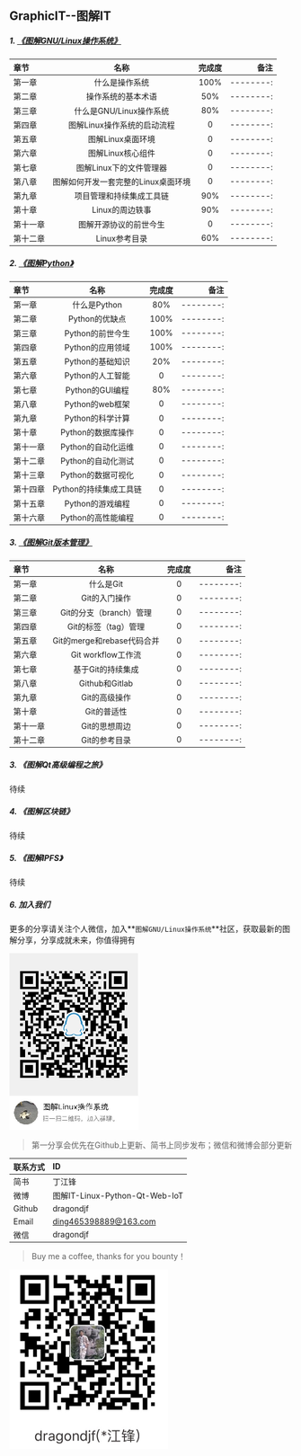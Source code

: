 GraphicIT--图解IT
-----------------
##### 1.  [《图解GNU/Linux操作系统》](https://github.com/dragondjf/GraphicIT/blob/master/%E5%9B%BE%E8%A7%A3GNU%20Linux%E6%93%8D%E4%BD%9C%E7%B3%BB%E7%BB%9F/%E5%9B%BE%E8%A7%A3Linux%E6%93%8D%E4%BD%9C%E7%B3%BB%E7%BB%9F.pdf)

| 章节      |     名称 |   完成度   |    备注   |
| :-------- | :--------:| :------: |--------:|
| 第一章    |   什么是操作系统 |  100%  |--------:|
| 第二章    |   操作系统的基本术语 |  50%  |--------:|
| 第三章    |   什么是GNU/Linux操作系统 |  80%  |--------:|
| 第四章    |   图解Linux操作系统的启动流程 |  0  |--------:|
| 第五章    |   图解Linux桌面环境 |  0  |--------:|
| 第六章    |   图解Linux核心组件 |  0  |--------:|
| 第七章    |   图解Linux下的文件管理器 |  0  |--------:|
| 第八章    |   图解如何开发一套完整的Linux桌面环境 |  0  |--------:|
| 第九章    |   项目管理和持续集成工具链 |  90%  |--------:|
| 第十章    |   Linux的周边轶事 |  90%  |--------:|
| 第十一章  |   图解开源协议的前世今生 |  0  |--------:|
| 第十二章  |   Linux参考目录 |  60%  |--------:|


##### 2. [《图解Python》](https://github.com/dragondjf/GraphicIT/blob/master/%E5%9B%BE%E8%A7%A3Python/%E5%9B%BE%E8%A7%A3Python.pdf)

| 章节      |     名称 |   完成度   |    备注   |
| :-------- | :--------:| :------: |--------:|
| 第一章    |   什么是Python |  80%  |--------:|
| 第二章    |   Python的优缺点|  100%  |--------:|
| 第三章    |   Python的前世今生 |  100%  |--------:|
| 第四章    |   Python的应用领域 |  100%  |--------:|
| 第五章    |   Python的基础知识 |  20%  |--------:|
| 第六章    |   Python的人工智能 |  0  |--------:|
| 第七章    |   Python的GUI编程 |  80%  |--------:|
| 第八章    |   Python的web框架 |  0  |--------:|
| 第九章    |   Python的科学计算 |  0  |--------:|
| 第十章    |   Python的数据库操作 |  0  |--------:|
| 第十一章  |   Python的自动化运维 |  0  |--------:|
| 第十二章  |   Python的自动化测试 |  0  |--------:|
| 第十三章  |   Python的数据可视化 |  0  |--------:|
| 第十四章  |   Python的持续集成工具链 |  0  |--------:|
| 第十五章  |   Python的游戏编程 |  0  |--------:|
| 第十六章  |   Python的高性能编程 |  0  |--------:|

##### 3. [《图解Git版本管理》](https://github.com/dragondjf/GraphicIT/blob/master/%E5%9B%BE%E8%A7%A3Git%E7%89%88%E6%9C%AC%E7%AE%A1%E7%90%86/%E5%9B%BE%E8%A7%A3Git%E7%89%88%E6%9C%AC%E7%AE%A1%E7%90%86.pptx)

| 章节      |     名称 |   完成度   |    备注   |
| :-------- | :--------:| :------: |--------:|
| 第一章    |   什么是Git |  0  |--------:|
| 第二章    |   Git的入门操作|  0  |--------:|
| 第三章    |   Git的分支（branch）管理 |  0  |--------:|
| 第四章    |  Git的标签（tag）管理 |  0  |--------:|
| 第五章    |   Git的merge和rebase代码合并 |  0  |--------:|
| 第六章    |   Git workflow工作流 |  0  |--------:|
| 第七章    |   基于Git的持续集成 |  0  |--------:|
| 第八章    |   Github和Gitlab |  0  |--------:|
| 第九章    |   Git的高级操作 |  0  |--------:|
| 第十章    |   Git的普适性 |  0  |--------:|
| 第十一章  |   Git的思想周边 |  0  |--------:|
| 第十二章  |   Git的参考目录 |  0  |--------:|

##### 3. 《图解Qt高级编程之旅》

待续

##### 4. 《图解区块链》

待续

##### 5. 《图解IPFS》

待续

##### 6. 加入我们

更多的分享请关注个人微信，加入**`图解GNU/Linux操作系统`**社区，获取最新的图解分享，分享成就未来，你值得拥有

![Alt text](https://github.com/dragondjf/GraphicIT/blob/master/images/group.png)

> 第一分享会优先在Github上更新、简书上同步发布；微信和微博会部分更新

| 联系方式      |     ID| 
| :-------- | :--------|
| 简书    |   丁江锋 |
| 微博    |   图解IT-Linux-Python-Qt-Web-IoT |
| Github    |   dragondjf | 
| Email    |   ding465398889@163.com |
| 微信    |   dragondjf | 

> Buy me a coffee, thanks for you bounty！

![Alt text](https://github.com/dragondjf/GraphicIT/blob/master/images/zhifubao.png)
